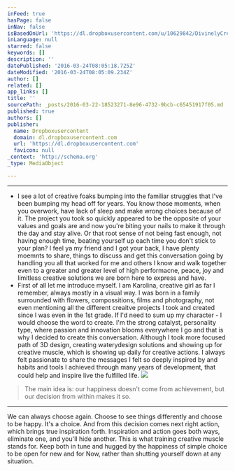 ```yaml
---
inFeed: true
hasPage: false
inNav: false
isBasedOnUrl: 'https://dl.dropboxusercontent.com/u/10629842/DivinelyCreativePodcast_catalysee/launch/e00_Intro_DivinelyCreative.mp3'
inLanguage: null
starred: false
keywords: []
description: ''
datePublished: '2016-03-24T08:05:18.725Z'
dateModified: '2016-03-24T08:05:09.234Z'
author: []
related: []
app_links: []
title: ''
sourcePath: _posts/2016-03-22-18523271-8e96-4732-9bcb-c65451917f05.md
published: true
authors: []
publisher:
  name: Dropboxusercontent
  domain: dl.dropboxusercontent.com
  url: 'https://dl.dropboxusercontent.com'
  favicon: null
_context: 'http://schema.org'
_type: MediaObject

---
```

****

* I see a lot of creative foaks bumping into the familiar struggles that I've been bumping my head off for years. You know those moments, when you overwork, have lack of sleep and make wrong choices because of it. The project you took so quickly appeared to be the opposite of your values and goals are and now you're biting your nails to make it through the day and stay alive. Or that root sense of not being fast enough, not having enough time, beating yourself up each time you don't stick to your plan? I feel ya my friend and I got your back, I have plenty moemnts to share, things to discuss and get this conversation going by handling you all that worked for me and others I know and walk together even to a greater and greater level of high performacne, peace, joy and limitless creative solutions we are born here to express and have. 
* First of all let me introduce myself. I am Karolina, creative girl as far I remember, always mostly in a visual way. I was born in a family surrounded with flowers, compossitions, films and photography, not even mentioning all the different creaitve projects I took and created since I was even in the 1st grade. If I'd need to sum up my character - I would choose the word to create. I'm the strong catalyst, personality type, where passion and innovation blooms everywhere I go and that is why I decided to create this conversation. Although I took more focused path of 3D design, creating waterydesign solutions and showing up for creative muscle, which is showing up daily for creative actions. I always felt passionate to share the messages I felt so deeply inspired by and habits and tools I achieved through many years of development, that could help and inspire live the fulfilled life.
![](https://the-grid-user-content.s3-us-west-2.amazonaws.com/f6c85b07-13af-495f-ac6b-e999da6e5a14.jpg)

> The main idea is: our happiness doesn't come from achievement, but our decision from within makes it so.

****

We can always choose again. Choose to see things differently and choose to be happy. It's a choice. And from this decision comes next right action, which brings true inspiration forth. Inspiration and action goes both ways, eliminate one, and you'll hide another. This is what training creative muscle stands for. Keep both in tune and hugged by the happiness of simple choice to be open for new and for Now, rather than shutting yourself down at any situation.